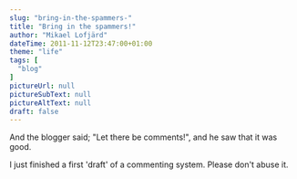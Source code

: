 ```yaml
---
slug: "bring-in-the-spammers-"
title: "Bring in the spammers!"
author: "Mikael Lofjärd"
dateTime: 2011-11-12T23:47:00+01:00
theme: "life"
tags: [
  "blog"
]
pictureUrl: null
pictureSubText: null
pictureAltText: null
draft: false
---
```

And the blogger said; "Let there be comments!", and he saw that it was good.

I just finished a first 'draft' of a commenting system. Please don't abuse it.
